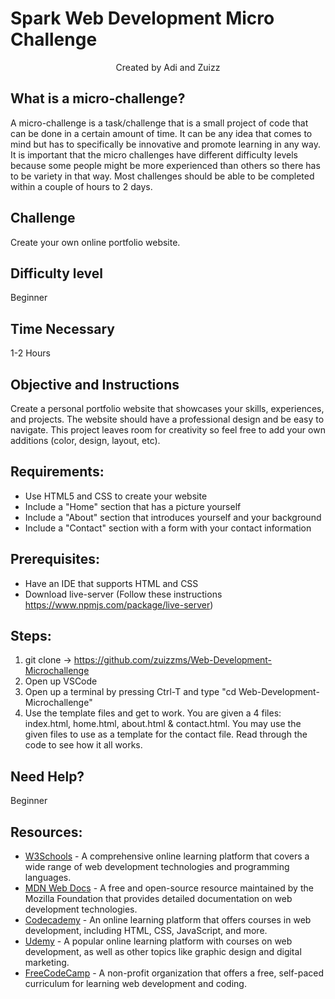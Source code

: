 <!DOCTYPE html>
<html>
  <head>

  </head>
  <body>
    <h1>Spark Web Development Micro Challenge</h1>

<center><p>Created by Adi and Zuizz</p></center>

<h2>What is a micro-challenge?</h2>
<p>A micro-challenge is a task/challenge that is a small project of code that can be done in a certain amount of time. It can be any idea that comes to mind but has to specifically be innovative and promote learning in any way. It is important that the micro challenges have different difficulty levels because some people might be more experienced than others so there has to be variety in that way. Most challenges should be able to be completed within a couple of hours to 2 days.</p>

<h2>Challenge</h2>
<p>Create your own online portfolio website.</p>

<h2>Difficulty level</h2>
<p>Beginner</p>

<h2>Time Necessary</h2>
<p>1-2 Hours</p>

<h2>Objective and Instructions</h2>
<p>Create a personal portfolio website that showcases your skills, experiences, and projects. The website should have a professional design and be easy to navigate. This project leaves room for creativity so feel free to add your own additions (color, design, layout, etc). </p>

<h2>Requirements:</h2>
<ul>
  <li>Use HTML5 and CSS to create your website</li>
  <li>Include a "Home" section that has a picture yourself</li>
  <li>Include a "About" section that introduces yourself and your background</li>
  <li>Include a "Contact" section with a form with your contact information</li>
</ul>

<h2>Prerequisites:</h2>
<ul>
  <li>Have an IDE that supports HTML and CSS</li>
  <li>Download live-server (Follow these instructions <a href="https://www.npmjs.com/package/live-server">https://www.npmjs.com/package/live-server</a>)</li>
</ul>

<h2>Steps:</h2>
<ol>
  <li>git clone -> <a href="https://github.com/zuizzms/Web-Development-Microchallenge">https://github.com/zuizzms/Web-Development-Microchallenge</a></li>
  <li>Open up VSCode</li>
  <li>Open up a terminal by pressing Ctrl-T and type "cd Web-Development-Microchallenge"</li>
  <li>Use the template files and get to work. You are given a 4 files: index.html, home.html, about.html & contact.html. You may use the given files to use as a template for the contact file. Read through the code to see how it all works. </li>
  
</ol>

<h2>Need Help?</h2>
<p>Beginner</p>

<h2>Resources:</h2>
<ul>
  <li><a href="https://www.w3schools.com/">W3Schools</a> - A comprehensive online learning platform that covers a wide range of web development technologies and programming languages.</li>
  <li><a href="https://developer.mozilla.org/">MDN Web Docs</a> - A free and open-source resource maintained by the Mozilla Foundation that provides detailed documentation on web development technologies.</li>
  <li><a href="https://www.codecademy.com/">Codecademy</a> - An online learning platform that offers courses in web development, including HTML, CSS, JavaScript, and more.</li>
  <li><a href="https://www.udemy.com/">Udemy</a> - A popular online learning platform with courses on web development, as well as other topics like graphic design and digital marketing.</li>
  <li><a href="https://www.freecodecamp.org/">FreeCodeCamp</a> - A non-profit organization that offers a free, self-paced curriculum for learning web development and coding.</li>
</ul>
  </body>
</html>
